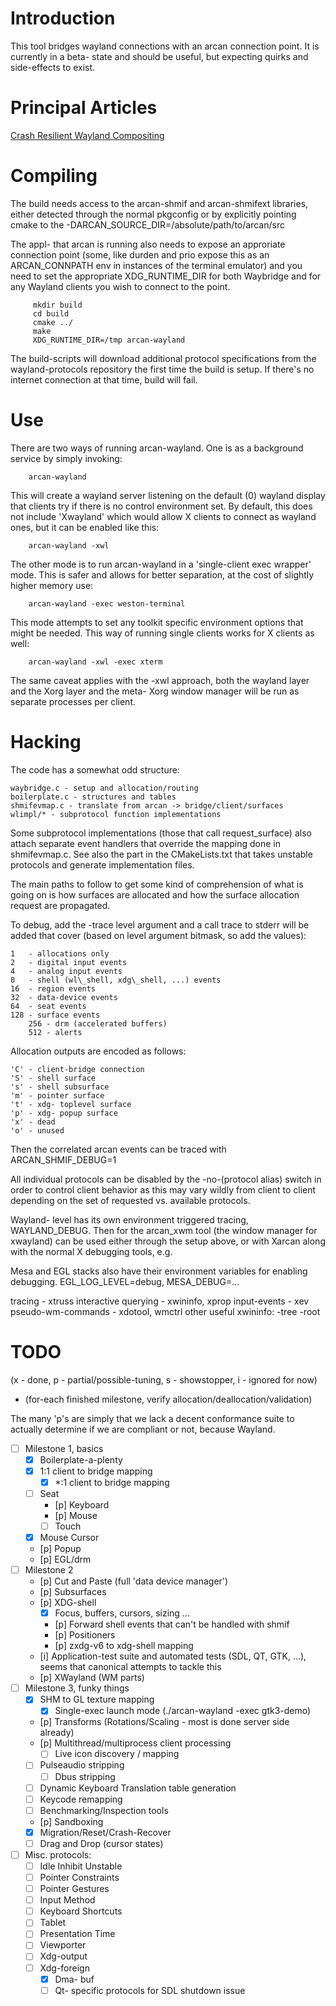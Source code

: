 Introduction
====
This tool bridges wayland connections with an arcan connection point. It is
currently in a beta- state and should be useful, but expecting quirks and
side-effects to exist.

Principal Articles
====
[Crash Resilient Wayland Compositing](https://arcan-fe.com/2017/12/24/crash-resilient-wayland-compositing/)

Compiling
====
The build needs access to the arcan-shmif and arcan-shmifext libraries,
either detected through the normal pkgconfig or by explicitly pointing
cmake to the -DARCAN\_SOURCE\_DIR=/absolute/path/to/arcan/src

The appl- that arcan is running also needs to expose an approriate connection
point (some, like durden and prio expose this as an ARCAN\_CONNPATH env in
instances of the terminal emulator) and you need to set the appropriate
XDG\_RUNTIME\_DIR for both Waybridge and for any Wayland clients you wish to
connect to the point.

         mkdir build
         cd build
         cmake ../
         make
         XDG_RUNTIME_DIR=/tmp arcan-wayland

The build-scripts will download additional protocol specifications from the
wayland-protocols repository the first time the build is setup. If there's
no internet connection at that time, build will fail.

Use
===
There are two ways of running arcan-wayland. One is as a background service
by simply invoking:

        arcan-wayland

This will create a wayland server listening on the default (0) wayland display
that clients try if there is no control environment set. By default, this does
not include 'Xwayland' which would allow X clients to connect as wayland ones,
but it can be enabled like this:

        arcan-wayland -xwl

The other mode is to run arcan-wayland in a 'single-client exec wrapper' mode.
This is safer and allows for better separation, at the cost of slightly higher
memory use:

        arcan-wayland -exec weston-terminal

This mode attempts to set any toolkit specific environment options that might
be needed. This way of running single clients works for X clients as well:

        arcan-wayland -xwl -exec xterm

The same caveat applies with the -xwl approach, both the wayland layer and the
Xorg layer and the meta- Xorg window manager will be run as separate processes
per client.

Hacking
====
The code has a somewhat odd structure:

    waybridge.c - setup and allocation/routing
    boilerplate.c - structures and tables
    shmifevmap.c - translate from arcan -> bridge/client/surfaces
    wlimpl/* - subprotocol function implementations

Some subprotocol implementations (those that call request\_surface)
also attach separate event handlers that override the mapping done in
shmifevmap.c. See also the part in the CMakeLists.txt that takes unstable
protocols and generate implementation files.

The main paths to follow to get some kind of comprehension of what is going
on is how surfaces are allocated and how the surface allocation request are
propagated.

To debug, add the -trace level argument and a call trace to stderr will be
added that cover (based on level argument bitmask, so add the values):

    1   - allocations only
    2   - digital input events
    4   - analog input events
    8   - shell (wl\_shell, xdg\_shell, ...) events
    16  - region events
    32  - data-device events
    64  - seat events
    128 - surface events
		256 - drm (accelerated buffers)
		512 - alerts

Allocation outputs are encoded as follows:

    'C' - client-bridge connection
    'S' - shell surface
    's' - shell subsurface
    'm' - pointer surface
    't' - xdg- toplevel surface
    'p' - xdg- popup surface
    'x' - dead
    'o' - unused

Then the correlated arcan events can be traced with ARCAN\_SHMIF\_DEBUG=1

All individual protocols can be disabled by the -no-(protocol alias) switch
in order to control client behavior as this may vary wildly from client
to client depending on the set of requested vs. available protocols.

Wayland- level has its own environment triggered tracing, WAYLAND\_DEBUG.
Then for the arcan\_xwm tool (the window manager for xwayland) can be used
either through the setup above, or with Xarcan along with the normal X
debugging tools, e.g.

Mesa and EGL stacks also have their environment variables for enabling
debugging. EGL\_LOG\_LEVEL=debug, MESA\_DEBUG=...

tracing - xtruss
interactive querying - xwininfo, xprop
input-events - xev
pseudo-wm-commands - xdotool, wmctrl
other useful xwininfo: -tree -root

TODO
====

(x - done, p - partial/possible-tuning, s - showstopper, i - ignored for now)
+ (for-each finished milestone, verify allocation/deallocation/validation)

The many 'p's are simply that we lack a decent conformance suite to actually
determine if we are compliant or not, because Wayland.

- [ ] Milestone 1, basics
  - [x] Boilerplate-a-plenty
  - [x] 1:1 client to bridge mapping
    - [x] \*:1 client to bridge mapping
  - [ ] Seat
    - [p] Keyboard
    - [p] Mouse
    - [ ] Touch
  - [x] Mouse Cursor
  - [p] Popup
  - [p] EGL/drm
- [ ] Milestone 2
    - [p] Cut and Paste (full 'data device manager')
    - [p] Subsurfaces
    - [p] XDG-shell
      - [x] Focus, buffers, cursors, sizing ...
      - [p] Forward shell events that can't be handled with shmif
      - [p] Positioners
      - [p] zxdg-v6 to xdg-shell mapping
    - [i] Application-test suite and automated tests (SDL, QT, GTK, ...),
          seems that canonical attempts to tackle this
    - [p] XWayland (WM parts)
- [ ] Milestone 3, funky things
  - [x] SHM to GL texture mapping
	- [x] Single-exec launch mode (./arcan-wayland -exec gtk3-demo)
  - [p] Transforms (Rotations/Scaling - most is done server side already)
  - [p] Multithread/multiprocess client processing
	- [ ] Live icon discovery / mapping
  - [ ] Pulseaudio stripping
	- [ ] Dbus stripping
  - [ ] Dynamic Keyboard Translation table generation
  - [ ] Keycode remapping
  - [ ] Benchmarking/Inspection tools
  - [p] Sandboxing
  - [x] Migration/Reset/Crash-Recover
  - [ ] Drag and Drop (cursor states)

- [ ] Misc. protocols:
  - [ ] Idle Inhibit Unstable
  - [ ] Pointer Constraints
  - [ ] Pointer Gestures
  - [ ] Input Method
  - [ ] Keyboard Shortcuts
  - [ ] Tablet
  - [ ] Presentation Time
  - [ ] Viewporter
  - [ ] Xdg-output
  - [ ] Xdg-foreign
	- [x] Dma- buf
	- [ ] Qt- specific protocols for SDL shutdown issue
